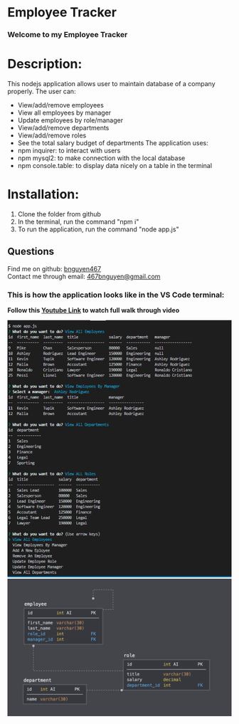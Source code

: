 # Employee Tracker
### Welcome to my Employee Tracker

# Description: 
This nodejs application allows user to maintain database of a company properly.
The user can:
- View/add/remove employees
- View all employees by manager
- Update employees by role/manager
- View/add/remove departments
- View/add/remove roles
- See the total salary budget of departments
The application uses:
- npm inquirer: to interact with users
- npm mysql2: to make connection with the local database
- npm console.table: to display data nicely on a table in the terminal

# Installation:
1. Clone the folder from github
2. In the terminal, run the command "npm i"
3. To run the application, run the command "node app.js"

## Questions
Find me on github: [bnguyen467](https://github.com/bnguyen467)
</br>
Contact me through email: 467bnguyen@gmail.com

### This is how the application looks like in the VS Code terminal:
**Follow this [Youtube Link](https://www.youtube.com/watch?v=Jw3_UNBjNUc&feature=youtu.be) to watch full walk through video**

![example image](./Assets/images/example-image.png)
![schema](./Assets/images/schema.png)